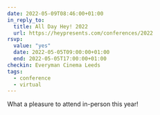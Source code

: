 ```yaml
---
date: 2022-05-09T08:46:00+01:00
in_reply_to:
  title: All Day Hey! 2022
  url: https://heypresents.com/conferences/2022
rsvp:
  value: "yes"
  date: 2022-05-05T09:00:00+01:00
  end: 2022-05-05T17:00:00+01:00
checkin: Everyman Cinema Leeds
tags:
  - conference
  - virtual
---
```


What a pleasure to attend in-person this year!
